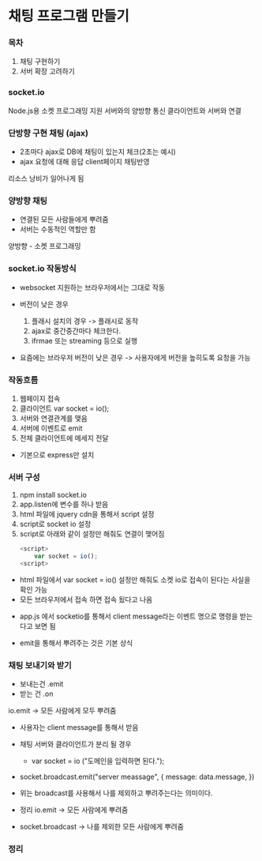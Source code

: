 # 채팅 프로그램 만들기

### 목차

1. 채팅 구현하기
1. 서버 확장 고려하기

### socket.io

Node.js용 소켓 프로그래밍 지원
서버와의 양방향 통신
클라이언트와 서버와 연결

### 단방향 구현 채팅 (ajax)

- 2초마다 ajax로 DB에 채팅이 있는지 체크(2초는 예시)
- ajax 요청에 대해 응답 client페이지 채팅반영

리소스 낭비가 일어나게 됨

### 양방향 채팅

- 연결된 모든 사람들에게 뿌려줌
- 서버는 수동적인 역할만 함

양방향 - 소켓 프로그래밍

### socket.io 작동방식

- websocket 지원하는 브라우저에서는 그대로 작동

- 버전이 낮은 경우
  1. 플래시 설치의 경우 -> 플래시로 동작
  1. ajax로 중간중간마다 체크한다.
  1. ifrmae 또는 streaming 등으로 실행

* 요즘에는 브라우저 버전이 낮은 경우 -> 사용자에게 버전을 높히도록 요청을 가능

### 작동흐름

1. 웹페이지 접속
1. 클라이언트 var socket = io();
1. 서버와 연결관계를 맺음
1. 서버에 이벤트로 emit
1. 전체 클라이언트에 메세지 전달

- 기본으로 express만 설치

### 서버 구성

1. npm install socket.io
1. app.listen에 변수를 하나 받음
1. html 파일에 jquery cdn을 통해서 script 설정
1. script로 socket io 설정
1. script로 아래와 같이 설정만 해줘도 연결이 맺어짐
   ```javascript
   <script>
       var socket = io();
   <script>
   ```

- html 파일에서 var socket = io() 설정만 해줘도 소켓 io로 접속이 된다는 사실을 확인 가능
- 모든 브라우저에서 접속 하면 접속 됬다고 나옴

* app.js 에서 socketio를 통해서 client message라는 이벤트 명으로 명령을 받는다고 보면 됨

* emit을 통해서 뿌려주는 것은 기본 상식

### 채팅 보내기와 받기

- 보내는건 .emit
- 받는 건 .on

io.emit -> 모든 사람에게 모두 뿌려줌

- 사용자는 client message를 통해서 받음

- 채팅 서버와 클라이언트가 분리 될 경우
  - var socket = io ("도메인을 입력하면 된다.");

* socket.broadcast.emit("server meassage", {
  message: data.message,
  })

* 위는 broadcast를 사용해서 나를 제외하고 뿌려주는다는 의미이다.

* 정리 io.emit -> 모든 사람에게 뿌려줌
* socket.broadcast -> 나를 제외한 모든 사람에게 뿌려줌

### 정리
